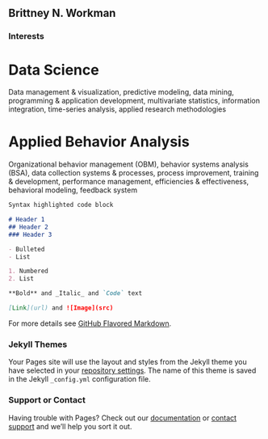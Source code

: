 ## Brittney N. Workman

### Interests

# Data Science
Data management & visualization, predictive modeling, data mining, programming & application development, multivariate statistics, information integration, time-series analysis, applied research methodologies

# Applied Behavior Analysis
Organizational behavior management (OBM), behavior systems analysis (BSA), data collection systems & processes, process improvement, training & development, performance management, efficiencies & effectiveness, behavioral modeling, feedback system


```markdown
Syntax highlighted code block

# Header 1
## Header 2
### Header 3

- Bulleted
- List

1. Numbered
2. List

**Bold** and _Italic_ and `Code` text

[Link](url) and ![Image](src)
```

For more details see [GitHub Flavored Markdown](https://guides.github.com/features/mastering-markdown/).

### Jekyll Themes

Your Pages site will use the layout and styles from the Jekyll theme you have selected in your [repository settings](https://github.com/git-Jeriah/git-jeriah.github.io/settings/pages). The name of this theme is saved in the Jekyll `_config.yml` configuration file.

### Support or Contact

Having trouble with Pages? Check out our [documentation](https://docs.github.com/categories/github-pages-basics/) or [contact support](https://support.github.com/contact) and we’ll help you sort it out.
